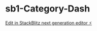 # sb1-Category-Dash

[Edit in StackBlitz next generation editor ⚡️](https://stackblitz.com/~/github.com/ShinMinkyu-Lily/sb1-Category-Dash)